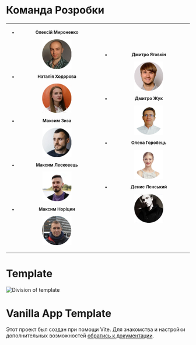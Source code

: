 # Команда Розробки

<table>
<tr>
<th align="center" width="440px">
<p> 
<small>
  <ul>
      <li>
        <p>Олексій Мироненко</p>
        <img
          width="80"
          class="dev-modal-img"
          src="./assets/Oleksiy_Myronenko.webp"
          alt="Oleksiy Myronenko"
        />
      </li>
      <li>
        <p>Наталія Ходорова</p>
        <img
          width="80"
          src="./assets/Khodorova Nataliia.webp"
          alt="Nataliia Khodorova"
        />
      </li>
      <li>
        <p>Максим Зиза</p>
        <img
          width="80"
          src="./assets/Maksym-Zyza.webp"
          alt="Maksym Zyza"
        />
      </li>
      <li>
        <p>Максим Лесковець</p>
        <img
          width="80"
          src="./assets/Maksym Leskovets.webp"
          alt="Maksym Leskovets"
        />
      </li>
      <li>
        <p>Максим Норіцин</p>
        <img
          width="80"
          src="./assets/Maksym_Noritsyn.webp"
          alt="Maksym Noritsyn"
        />
      </li>
    </ul>
</small>
</p>
</th>
<th align="center" width="440px">
<p> 
<small>
  <ul>
      <li>
        <p>Дмитро Яговкін</p>
        <img
          width="80"
          src="./assets/Yagovkin Dmytro.webp"
          alt="Dmytro Yahovkin"
        />
      </li>
      <li>
        <p>Дмитро Жук</p>
        <img
          width="80"
          src="./assets/dmytro_zhuk.webp"
          alt="Dmytro Zhuk"
        />
      </li>
      <li>
        <p>Олена Горобець</p>
        <img
          width="80"
          src="./assets/Olena_Horobets.webp"
          alt="Olena Horobets"
        />
      </li>
      <li>
        <p>Денис Лєнський</p>
        <img
          width="80"
          src="./assets/Denys Lienskyi.webp"
          alt="Denys Lienskyi"
        />
      </li>
    </ul>
</small>
</p>
</th>
</tr>
</table>

# Template

![Division of template](./assets/template.jpg)

# Vanilla App Template

Этот проект был создан при помощи Vite. Для знакомства и настройки
дополнительных возможностей [обратись к документации](https://vitejs.dev/).
